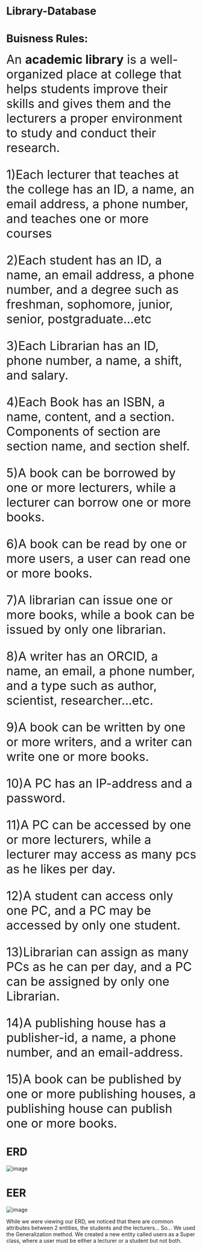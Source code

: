 # Library-Database
# Buisness Rules:
<font size="6">
  An <b>academic library</b> is a well-organized place at college that helps students improve their skills and gives them and the lecturers a proper environment to study and conduct their research. </br>

1)Each lecturer that teaches at the college has an ID, a name, an email address, a phone number, and teaches one or more courses</br>

2)Each student has an ID, a name, an email address, a phone number, and a degree such as freshman, sophomore, junior, senior, postgraduate…etc</br>

3)Each Librarian has an ID, phone number, a name, a shift, and salary.</br>

4)Each Book has an ISBN, a name, content, and a section. Components of section are section name, and section shelf.</br>

5)A book can be borrowed by one or more lecturers, while a lecturer can borrow one or more books.</br>

6)A book can be read by one or more users, a user can read one or more books. </br>

7)A librarian can issue one or more books, while a book can be issued by only one librarian.</br>

8)A writer has an ORCID, a name, an email, a phone number, and a type such as author, scientist, researcher…etc.</br>

9)A book can be written by one or more writers, and a writer can write one or more books.</br>

10)A PC has an IP-address and a password.</br>

11)A PC can be accessed by one or more lecturers, while a lecturer may access as many pcs as he likes per day.</br>

12)A student can access only one PC, and a PC may be accessed by only one student.</br>

13)Librarian can assign as many PCs as he can per day, and a PC can be assigned by only one Librarian.</br>

14)A publishing house has a publisher-id, a name, a phone number, and an email-address.</br>

15)A book can be published by one or more publishing houses, a publishing house can publish one or more books.</br>
</font>

# ERD

![image](https://github.com/Arwa45/Library-Database/assets/102920573/0d6584f6-b3c7-4bec-afbe-26520ca7d0f9)

# EER

![image](https://github.com/Arwa45/Library-Database/assets/102920573/39c20586-d296-4418-a851-323d30017202)

While we were viewing our ERD, we noticed that there are common attributes between 2 entities, the students and the lecturers…
So…
We used the Generalization method.
We created a new entity called users as a Super class, where a user must be either a lecturer or a student but not both.

